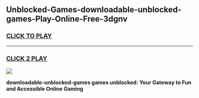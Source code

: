 
## Unblocked-Games-downloadable-unblocked-games-Play-Online-Free-3dgnv
<h3>
<a href="https://premium76.site?title=downloadable-unblocked-games&ref=26A">CLICK TO PLAY</a></h3>
<hr>

<h3>
<a href="https://premium76.site?title=downloadable-unblocked-games&ref=26A">CLICK 2 PLAY</a>
  
</h3>

<a href="https://premium76.site?title=downloadable-unblocked-games&ref=26A"><img src="https://clearcache.store/games.png"></a>


**downloadable-unblocked-games games unblocked: Your Gateway to Fun and Accessible Online Gaming**
